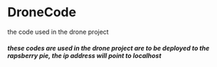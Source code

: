 # DroneCode
the code used in the drone project

##### these codes are used in the drone project are to be deployed to the rapsberry pie, the ip address will point to localhost
